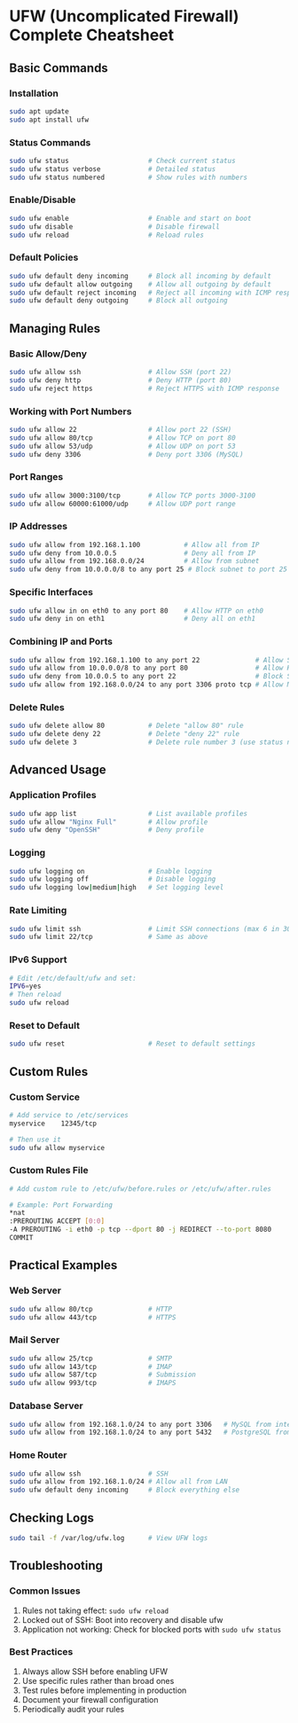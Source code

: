# UFW (Uncomplicated Firewall) Complete Cheatsheet

## Basic Commands

### Installation
```bash
sudo apt update
sudo apt install ufw
```

### Status Commands
```bash
sudo ufw status                    # Check current status
sudo ufw status verbose            # Detailed status
sudo ufw status numbered           # Show rules with numbers
```

### Enable/Disable
```bash
sudo ufw enable                    # Enable and start on boot
sudo ufw disable                   # Disable firewall
sudo ufw reload                    # Reload rules
```

### Default Policies
```bash
sudo ufw default deny incoming     # Block all incoming by default
sudo ufw default allow outgoing    # Allow all outgoing by default
sudo ufw default reject incoming   # Reject all incoming with ICMP response
sudo ufw default deny outgoing     # Block all outgoing
```

## Managing Rules

### Basic Allow/Deny
```bash
sudo ufw allow ssh                 # Allow SSH (port 22)
sudo ufw deny http                 # Deny HTTP (port 80)
sudo ufw reject https              # Reject HTTPS with ICMP response
```

### Working with Port Numbers
```bash
sudo ufw allow 22                  # Allow port 22 (SSH)
sudo ufw allow 80/tcp              # Allow TCP on port 80
sudo ufw allow 53/udp              # Allow UDP on port 53
sudo ufw deny 3306                 # Deny port 3306 (MySQL)
```

### Port Ranges
```bash
sudo ufw allow 3000:3100/tcp       # Allow TCP ports 3000-3100
sudo ufw allow 60000:61000/udp     # Allow UDP port range
```

### IP Addresses
```bash
sudo ufw allow from 192.168.1.100           # Allow all from IP
sudo ufw deny from 10.0.0.5                 # Deny all from IP
sudo ufw allow from 192.168.0.0/24          # Allow from subnet
sudo ufw deny from 10.0.0.0/8 to any port 25 # Block subnet to port 25
```

### Specific Interfaces
```bash
sudo ufw allow in on eth0 to any port 80    # Allow HTTP on eth0
sudo ufw deny in on eth1                    # Deny all on eth1
```

### Combining IP and Ports
```bash
sudo ufw allow from 192.168.1.100 to any port 22              # Allow SSH from specific IP
sudo ufw allow from 10.0.0.0/8 to any port 80                 # Allow HTTP from subnet
sudo ufw deny from 10.0.0.5 to any port 22                    # Block SSH from IP
sudo ufw allow from 192.168.0.0/24 to any port 3306 proto tcp # Allow MySQL from subnet
```

### Delete Rules
```bash
sudo ufw delete allow 80           # Delete "allow 80" rule
sudo ufw delete deny 22            # Delete "deny 22" rule
sudo ufw delete 3                  # Delete rule number 3 (use status numbered first)
```

## Advanced Usage

### Application Profiles
```bash
sudo ufw app list                  # List available profiles
sudo ufw allow "Nginx Full"        # Allow profile
sudo ufw deny "OpenSSH"            # Deny profile
```

### Logging
```bash
sudo ufw logging on                # Enable logging
sudo ufw logging off               # Disable logging
sudo ufw logging low|medium|high   # Set logging level
```

### Rate Limiting
```bash
sudo ufw limit ssh                 # Limit SSH connections (max 6 in 30 seconds)
sudo ufw limit 22/tcp              # Same as above
```

### IPv6 Support
```bash
# Edit /etc/default/ufw and set:
IPV6=yes
# Then reload
sudo ufw reload
```

### Reset to Default
```bash
sudo ufw reset                     # Reset to default settings
```

## Custom Rules

### Custom Service
```bash
# Add service to /etc/services
myservice    12345/tcp

# Then use it
sudo ufw allow myservice
```

### Custom Rules File
```bash
# Add custom rule to /etc/ufw/before.rules or /etc/ufw/after.rules

# Example: Port Forwarding
*nat
:PREROUTING ACCEPT [0:0]
-A PREROUTING -i eth0 -p tcp --dport 80 -j REDIRECT --to-port 8080
COMMIT
```

## Practical Examples

### Web Server
```bash
sudo ufw allow 80/tcp              # HTTP
sudo ufw allow 443/tcp             # HTTPS
```

### Mail Server
```bash
sudo ufw allow 25/tcp              # SMTP
sudo ufw allow 143/tcp             # IMAP
sudo ufw allow 587/tcp             # Submission
sudo ufw allow 993/tcp             # IMAPS
```

### Database Server
```bash
sudo ufw allow from 192.168.1.0/24 to any port 3306   # MySQL from internal network
sudo ufw allow from 192.168.1.0/24 to any port 5432   # PostgreSQL from internal network
```

### Home Router
```bash
sudo ufw allow ssh                 # SSH
sudo ufw allow from 192.168.1.0/24 # Allow all from LAN
sudo ufw default deny incoming     # Block everything else
```

## Checking Logs

```bash
sudo tail -f /var/log/ufw.log      # View UFW logs
```

## Troubleshooting

### Common Issues
1. Rules not taking effect: `sudo ufw reload`
2. Locked out of SSH: Boot into recovery and disable ufw
3. Application not working: Check for blocked ports with `sudo ufw status`

### Best Practices
1. Always allow SSH before enabling UFW
2. Use specific rules rather than broad ones
3. Test rules before implementing in production
4. Document your firewall configuration
5. Periodically audit your rules
